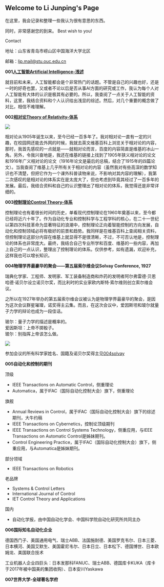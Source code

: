 ## Welcome to Li Junping's Page

在这里，我会记录和整理一些我认为很有意思的东西。

同时，非常感谢您的到来。 Best wish to you!

Contact

地址：山东省青岛市崂山区中国海洋大学北区

邮箱：ljp.mail@stu.ouc.edu.cn

**001[人工智能Artificial Intelligence-浅述](https://veritas-lux.github.io/001ai)**

就目前和未来，人工智能都会是个非常热门的话题。不管是自己的兴趣也好，还是一时的好奇也罢，又或者不论以后是否从事AI方面的研究或工作，我认为每个人对人工智能有大体的认识是极其有必要的。所以，我查阅了一点关于人工智能的资料，这里，我结合资料和个人认识给出浅显的综述。然后，对几个重要的概念做了对比，相信不难理解。

**002[相对论Theory of Relativity-体系](https://veritas-lux.github.io/002theory_of_relativity)**

![](https://veritas-lux.github.io/Black_hole_lensing.gif)

相对论从1905年诞生以来，至今已经一百多年了。我对相对论一直有一定的兴趣，在校园网还能去外网的时候，我就去英文维基百科上浏览关于相对论的内容，那时，我首先感叹的一点就是——就相对论而言，百度的内容简直是维基的冰山一角。另外，令我兴奋地是，我还在维基的链接上找到了1905年狭义相对论的论文和1916年广义相对论的论文（1916年论文是最后的总稿，结合了1915年的四篇论文）。当我查阅了维基上几乎所有关于相对论的内容（虽然我对有些高深的数学知识也不清楚，但把它作为一个课外科普读物来说，不影响对其内容的理解），我第二次感叹的是相对论的体系实在是太庞大了，但也考虑到毕竟其经过了一百多年的发展。最后，我结合资料和自己的认识整理出了相对论的体系，我觉得还是非常详细的。

**003[控制理论Control Theory-体系](https://veritas-lux.github.io/003control_theory)**

控制理论也有着很长时间的历史，单看现代控制理论在1960年奠基以来，至今都已经将近六十年了。作为自动化专业和控制科学与工程学科的核心，在二十一世纪以第四次科技革命为显著特征的浪潮中，控制理论正向着智能控制的方向发展，自动化和控制领域必将有极好的前景和趋势。我同样是在维基百科上查阅相关资料，但控制理论这部分内容在维基上就显得不是很清晰，不过，不可否认地是，控制理论的体系也非常庞大。最终，我结合自己专业所学和百度、维基的一些内容，再加上自己的一点认识，整理出了控制理论的体系。仅供参考，如有遗漏，欢迎补充，这样我也可以增长知识。

**004物理学界最豪华的聚会——第五届索尔维会议Solvay Conference, 1927**

瑞典化学家、工程师、发明家、军工装备制造商和炸药的发明者阿尔弗雷德·贝恩哈德·诺贝尔设立诺贝尔奖，而比利时的实业家欧内斯特·索尔维则创立索尔维会议。

之所以在1927年举办的第五届索尔维会议被认为是物理学界最豪华的聚会，是因为这次会议群星璀璨，诺奖得主云集。而且，在这次会议中，爱因斯坦和玻尔就量子力学的辩论也成为一段佳话。

玻尔：量子力学的描述是概率的。  
爱因斯坦：上帝不掷骰子。  
玻尔：别指挥上帝该怎么做。

![](https://veritas-lux.github.io/1927Solvay.png)

参加会议的所有科学家姓名、国籍及诺贝尔奖得主见[004solvay](https://veritas-lux.github.io/004solvay)

**005自动化和控制的期刊**

顶级
- IEEE Transactions on Automatic Control，侧重理论  
- Automatica，属于IFAC（国际自动化控制大会）旗下，侧重理论

旗舰
- Annual Reviews in Control，属于IFAC（国际自动化控制大会）旗下的综述期刊，大牛约稿  
- IEEE Transactions on Cybernetics，控制论顶级期刊  
- IEEE Transactions on Control Systems Technology，侧重应用，与IEEE Transactions on Automatic Control是姊妹期刊。  
- Control Engineering Practice，属于IFAC（国际自动化控制大会）旗下，侧重应用，与Automatica是姊妹期刊。

部分领域
- IEEE Transactions on Robotics

老品牌
- Systems & Control Letters  
- International Journal of Control  
- IET Control Theory and Applications

国内  
- 自动化学报，由中国自动化学会、中国科学院自动化研究所共同主办

**006国际知名自动化企业**

德国西门子、美国通用电气、瑞士ABB、法国施耐德、美国罗克韦尔、日本三菱、日本横河、美国艾默生、美国霍尼韦尔、日本日立、日本松下、德国博世、日本欧姆龙、美国联合技术

工业机器人企业四巨头：日本发那科FANUC、瑞士ABB、德国库卡KUKA（库卡于2017年被中国美的集团收购）、日本安川Yaskawa

**007世界大学-全球著名学府**
